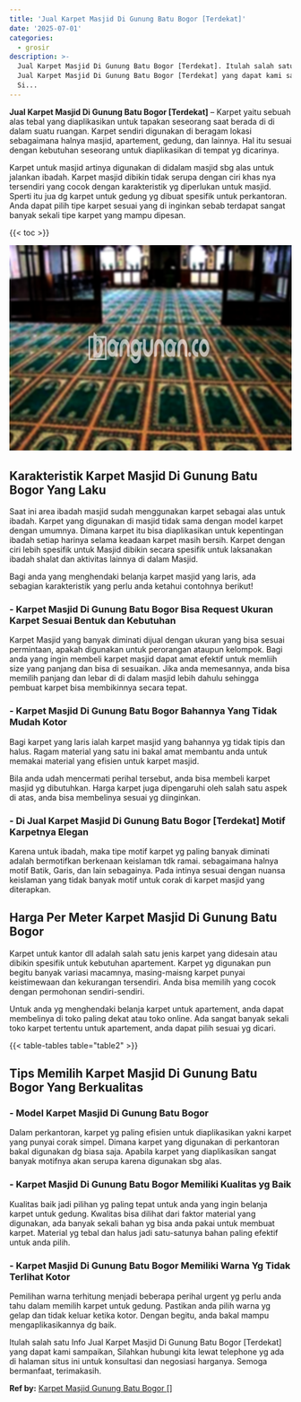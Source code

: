 ```yaml
---
title: 'Jual Karpet Masjid Di Gunung Batu Bogor [Terdekat]'
date: '2025-07-01'
categories:
  - grosir
description: >-
  Jual Karpet Masjid Di Gunung Batu Bogor [Terdekat]. Itulah salah satu Info
  Jual Karpet Masjid Di Gunung Batu Bogor [Terdekat] yang dapat kami sampaikan,
  Si...
---
```


**Jual Karpet Masjid Di Gunung Batu Bogor \[Terdekat\]** – Karpet yaitu sebuah alas tebal yang diaplikasikan untuk tapakan seseorang saat berada di di dalam suatu ruangan. Karpet sendiri digunakan di beragam lokasi sebagaimana halnya masjid, apartement, gedung, dan lainnya. Hal itu sesuai dengan kebutuhan seseorang untuk diaplikasikan di tempat yg dicarinya.

Karpet untuk masjid artinya digunakan di didalam masjid sbg alas untuk jalankan ibadah. Karpet masjid dibikin tidak serupa dengan ciri khas nya tersendiri yang cocok dengan karakteristik yg diperlukan untuk masjid. Sperti itu jua dg karpet untuk gedung yg dibuat spesifik untuk perkantoran. Anda dapat pilih tipe karpet sesuai yang di inginkan sebab terdapat sangat banyak sekali tipe karpet yang mampu dipesan.

{{< toc >}}

![Jual Karpet Masjid Di Gunung Batu Bogor [Terdekat]](/images/grosir-karpet-murah-62.png)

## Karakteristik Karpet Masjid Di Gunung Batu Bogor Yang Laku

Saat ini area ibadah masjid sudah menggunakan karpet sebagai alas untuk ibadah. Karpet yang digunakan di masjid tidak sama dengan model karpet dengan umumnya. Dimana karpet itu bisa diaplikasikan untuk kepentingan ibadah setiap harinya selama keadaan karpet masih bersih. Karpet dengan ciri lebih spesifik untuk Masjid dibikin secara spesifik untuk laksanakan ibadah shalat dan aktivitas lainnya di dalam Masjid.

Bagi anda yang menghendaki belanja karpet masjid yang laris, ada sebagian karakteristik yang perlu anda ketahui contohnya berikut!

### \- Karpet Masjid Di Gunung Batu Bogor Bisa Request Ukuran Karpet Sesuai Bentuk dan Kebutuhan

Karpet Masjid yang banyak diminati dijual dengan ukuran yang bisa sesuai permintaan, apakah digunakan untuk perorangan ataupun kelompok. Bagi anda yang ingin membeli karpet masjid dapat amat efektif untuk memliih size yang panjang dan bisa di sesuaikan. Jika anda memesannya, anda bisa memilih panjang dan lebar di di dalam masjid lebih dahulu sehingga pembuat karpet bisa membikinnya secara tepat.

### \- Karpet Masjid Di Gunung Batu Bogor Bahannya Yang Tidak Mudah Kotor

Bagi karpet yang laris ialah karpet masjid yang bahannya yg tidak tipis dan halus. Ragam material yang satu ini bakal amat membantu anda untuk memakai material yang efisien untuk karpet masjid.

Bila anda udah mencermati perihal tersebut, anda bisa membeli karpet masjid yg dibutuhkan. Harga karpet juga dipengaruhi oleh salah satu aspek di atas, anda bisa membelinya sesuai yg diinginkan.

### \- Di Jual Karpet Masjid Di Gunung Batu Bogor \[Terdekat\] Motif Karpetnya Elegan

Karena untuk ibadah, maka tipe motif karpet yg paling banyak diminati adalah bermotifkan berkenaan keislaman tdk ramai. sebagaimana halnya motif Batik, Garis, dan lain sebagainya. Pada intinya sesuai dengan nuansa keislaman yang tidak banyak motif untuk corak di karpet masjid yang diterapkan.

## Harga Per Meter Karpet Masjid Di Gunung Batu Bogor

Karpet untuk kantor dll adalah salah satu jenis karpet yang didesain atau dibikin spesifik untuk kebutuhan apartement. Karpet yg digunakan pun begitu banyak variasi macamnya, masing-maisng karpet punyai keistimewaan dan kekurangan tersendiri. Anda bisa memilih yang cocok dengan permohonan sendiri-sendiri.

Untuk anda yg menghendaki belanja karpet untuk apartement, anda dapat membelinya di toko paling dekat atau toko online. Ada sangat banyak sekali toko karpet tertentu untuk apartement, anda dapat pilih sesuai yg dicari.

{{< table-tables table="table2" >}}

## Tips Memilih Karpet Masjid Di Gunung Batu Bogor Yang Berkualitas

### \- Model Karpet Masjid Di Gunung Batu Bogor

Dalam perkantoran, karpet yg paling efisien untuk diaplikasikan yakni karpet yang punyai corak simpel. Dimana karpet yang digunakan di perkantoran bakal digunakan dg biasa saja. Apabila karpet yang diaplikasikan sangat banyak motifnya akan serupa karena digunakan sbg alas.

### \- Karpet Masjid Di Gunung Batu Bogor Memiliki Kualitas yg Baik

Kualitas baik jadi pilihan yg paling tepat untuk anda yang ingin belanja karpet untuk gedung. Kwalitas bisa dilihat dari faktor material yang digunakan, ada banyak sekali bahan yg bisa anda pakai untuk membuat karpet. Material yg tebal dan halus jadi satu-satunya bahan paling efektif untuk anda pilih.

### \- Karpet Masjid Di Gunung Batu Bogor Memiliki Warna Yg Tidak Terlihat Kotor

Pemilihan warna terhitung menjadi beberapa perihal urgent yg perlu anda tahu dalam memilih karpet untuk gedung. Pastikan anda pilih warna yg gelap dan tidak keluar ketika kotor. Dengan begitu, anda bakal mampu mengaplikasikannya dg baik.

Itulah salah satu Info Jual Karpet Masjid Di Gunung Batu Bogor \[Terdekat\] yang dapat kami sampaikan, Silahkan hubungi kita lewat telephone yg ada di halaman situs ini untuk konsultasi dan negosiasi harganya. Semoga bermanfaat, terimakasih.

**Ref by:**  [Karpet Masjid Gunung Batu Bogor []](https://id.wikipedia.org/wiki/Karpet)
